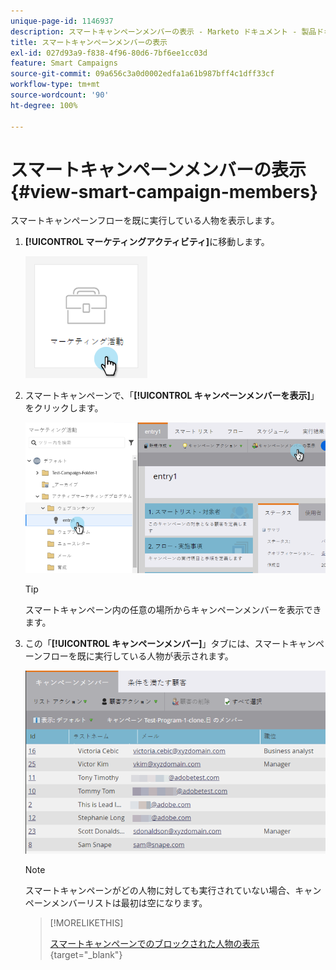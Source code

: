 ```yaml
---
unique-page-id: 1146937
description: スマートキャンペーンメンバーの表示 - Marketo ドキュメント - 製品ドキュメント
title: スマートキャンペーンメンバーの表示
exl-id: 027d93a9-f838-4f96-80d6-7bf6ee1cc03d
feature: Smart Campaigns
source-git-commit: 09a656c3a0d0002edfa1a61b987bff4c1dff33cf
workflow-type: tm+mt
source-wordcount: '90'
ht-degree: 100%

---
```


# スマートキャンペーンメンバーの表示 {#view-smart-campaign-members}

スマートキャンペーンフローを既に実行している人物を表示します。

1. **[!UICONTROL マーケティングアクティビティ]**&#x200B;に移動します。

   ![](assets/view-smart-campaign-members-1.png)

1. スマートキャンペーンで、「**[!UICONTROL キャンペーンメンバーを表示]**」をクリックします。

   ![](assets/view-smart-campaign-members-2.png)

   >[!TIP]
   >
   >スマートキャンペーン内の任意の場所からキャンペーンメンバーを表示できます。

1. この「**[!UICONTROL キャンペーンメンバー]**」タブには、スマートキャンペーンフローを既に実行している人物が表示されます。

   ![](assets/view-smart-campaign-members-3.png)

   >[!NOTE]
   >
   >スマートキャンペーンがどの人物に対しても実行されていない場合、キャンペーンメンバーリストは最初は空になります。

   >[!MORELIKETHIS]
   >
   >[スマートキャンペーンでのブロックされた人物の表示](/help/marketo/product-docs/core-marketo-concepts/smart-campaigns/smart-campaign-data/view-blocked-people-in-a-smart-campaign.md){target="_blank"}

